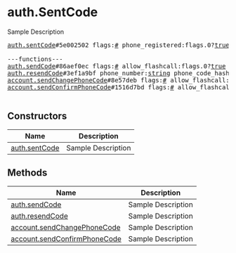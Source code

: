 # auth.SentCode

Sample Description

<pre>
<a href="../constructor/auth.sentCode.md">auth.sentCode</a>#5e002502 flags:<a href="../type/#.md">#</a> phone_registered:flags.0?<a href="../type/true.md">true</a> type:<a href="../type/auth.SentCodeType.md">auth.SentCodeType</a> phone_code_hash:<a href="../type/string.md">string</a> next_type:flags.1?<a href="../type/auth.CodeType.md">auth.CodeType</a> timeout:flags.2?<a href="../type/int.md">int</a> = <a href="../type/auth.SentCode.md">auth.SentCode</a>;

---functions---
<a href="../method/auth.sendCode.md">auth.sendCode</a>#86aef0ec flags:<a href="../type/#.md">#</a> allow_flashcall:flags.0?<a href="../type/true.md">true</a> phone_number:<a href="../type/string.md">string</a> current_number:flags.0?<a href="../type/Bool.md">Bool</a> api_id:<a href="../type/int.md">int</a> api_hash:<a href="../type/string.md">string</a> = <a href="../type/auth.SentCode.md">auth.SentCode</a>;
<a href="../method/auth.resendCode.md">auth.resendCode</a>#3ef1a9bf phone_number:<a href="../type/string.md">string</a> phone_code_hash:<a href="../type/string.md">string</a> = <a href="../type/auth.SentCode.md">auth.SentCode</a>;
<a href="../method/account.sendChangePhoneCode.md">account.sendChangePhoneCode</a>#8e57deb flags:<a href="../type/#.md">#</a> allow_flashcall:flags.0?<a href="../type/true.md">true</a> phone_number:<a href="../type/string.md">string</a> current_number:flags.0?<a href="../type/Bool.md">Bool</a> = <a href="../type/auth.SentCode.md">auth.SentCode</a>;
<a href="../method/account.sendConfirmPhoneCode.md">account.sendConfirmPhoneCode</a>#1516d7bd flags:<a href="../type/#.md">#</a> allow_flashcall:flags.0?<a href="../type/true.md">true</a> hash:<a href="../type/string.md">string</a> current_number:flags.0?<a href="../type/Bool.md">Bool</a> = <a href="../type/auth.SentCode.md">auth.SentCode</a>;

</pre>

## Constructors

| Name | Description |
|------|-------------|
| [auth.sentCode](../constructor/auth.sentCode.md) | Sample Description |

## Methods

| Name | Description |
|------|-------------|
| [auth.sendCode](../method/auth.sendCode.md) | Sample Description |
| [auth.resendCode](../method/auth.resendCode.md) | Sample Description |
| [account.sendChangePhoneCode](../method/account.sendChangePhoneCode.md) | Sample Description |
| [account.sendConfirmPhoneCode](../method/account.sendConfirmPhoneCode.md) | Sample Description |
